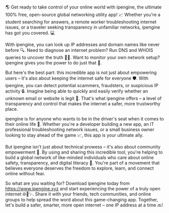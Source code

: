 🌎 Get ready to take control of your online world with ipengine, the ultimate 100% free, open-source global networking utility app! 📈 Whether you're a student searching for answers, a remote worker troubleshooting internet issues, or a traveler seeking transparency in unfamiliar networks, ipengine has got you covered. 💻

With ipengine, you can look up IP addresses and domain names like never before 🔍. Need to diagnose an internet problem? Run DNS and WHOIS queries to uncover the truth 🕵️‍♀️. Want to monitor your own network setup? ipengine gives you the power to do just that 🔧.

But here's the best part: this incredible app is not just about empowering users – it's also about keeping the internet safe for everyone 🛡️. With ipengine, you can detect potential scammers, fraudsters, or suspicious IP activity 🔒. Imagine being able to quickly and easily verify whether an unknown email or website is legit 📧. That's what ipengine offers – a level of transparency and control that makes the internet a safer, more trustworthy place.

ipengine is for anyone who wants to be in the driver's seat when it comes to their online life 👥. Whether you're a developer building a new app, an IT professional troubleshooting network issues, or a small business owner looking to stay ahead of the game 📈, this app is your ultimate ally.

But ipengine isn't just about technical prowess – it's also about community empowerment 💪. By using and sharing this incredible tool, you're helping to build a global network of like-minded individuals who care about online safety, transparency, and digital literacy 📡. You're part of a movement that believes everyone deserves the freedom to explore, learn, and connect online without fear.

So what are you waiting for? Download ipengine today from https://www.ipengine.xyz and start experiencing the power of a truly open internet 🌐🚀✨. Share it with your friends, tech communities, and online groups to help spread the word about this game-changing app. Together, let's build a safer, smarter, more open internet – one IP address at a time 🔜!